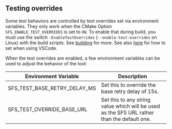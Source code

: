 ## Testing overrides

Some test behaviors are controlled by test overrides set via environment variables.
They only work when the CMake Option `SFS_ENABLE_TEST_OVERRIDES` is set to `ON`.
To enable that during build, you must use the switch `-EnableTestOverrides` (`--enable-test-overrides` on Linux) with the build scripts. See [building](README.md#building) for more. See also [here](README.md#building-with-cmake-vscode-extension) for how to set when using VSCode.

When the test overrides are enabled, a few environment variables can be used to adjust the behavior of the tool:

| Environment Variable                          | Description                                                                                 |
|-----------------------------------------------|---------------------------------------------------------------------------------------------|
| SFS_TEST_BASE_RETRY_DELAY_MS                  | Set this to override the base retry delay of 15s.                                           |
| SFS_TEST_OVERRIDE_BASE_URL                    | Set this to any string value which will be used as the SFS URL rather than the default one. |
